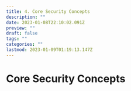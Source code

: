 ```yaml
---
title: 4. Core Security Concepts
description: ""
date: 2023-01-08T22:10:02.091Z
preview: ""
draft: false
tags: ""
categories: ""
lastmod: 2023-01-09T01:19:13.147Z
---
```

# Core Security Concepts